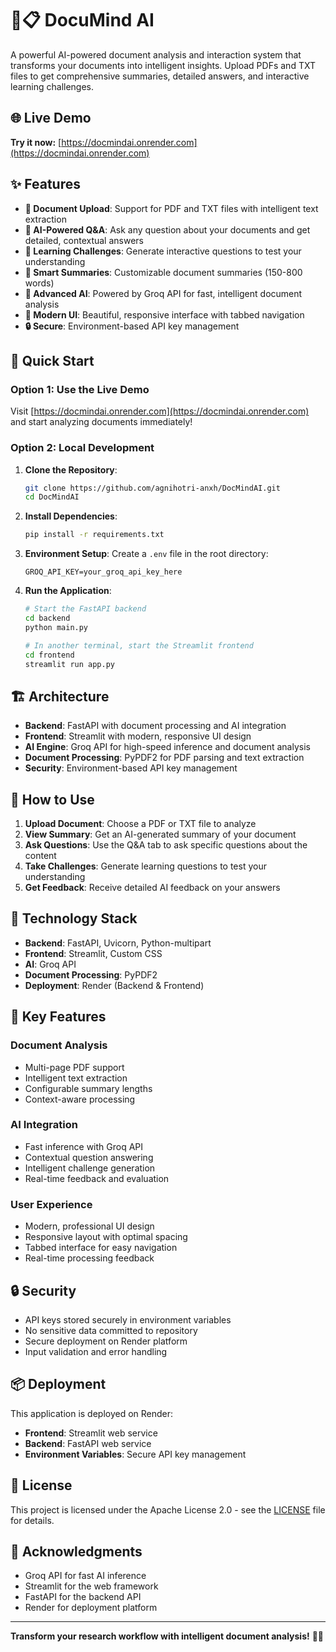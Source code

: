 # 🧠📋 DocuMind AI

A powerful AI-powered document analysis and interaction system that transforms your documents into intelligent insights. Upload PDFs and TXT files to get comprehensive summaries, detailed answers, and interactive learning challenges.

## 🌐 Live Demo

**Try it now:** [https://docmindai.onrender.com](https://docmindai.onrender.com)

## ✨ Features

- **📄 Document Upload**: Support for PDF and TXT files with intelligent text extraction
- **🤔 AI-Powered Q&A**: Ask any question about your documents and get detailed, contextual answers
- **🎯 Learning Challenges**: Generate interactive questions to test your understanding
- **📝 Smart Summaries**: Customizable document summaries (150-800 words)
- **🧠 Advanced AI**: Powered by Groq API for fast, intelligent document analysis
- **🎨 Modern UI**: Beautiful, responsive interface with tabbed navigation
- **🔒 Secure**: Environment-based API key management

## 🚀 Quick Start

### Option 1: Use the Live Demo
Visit [https://docmindai.onrender.com](https://docmindai.onrender.com) and start analyzing documents immediately!

### Option 2: Local Development

1. **Clone the Repository**:
   ```bash
   git clone https://github.com/agnihotri-anxh/DocMindAI.git
   cd DocMindAI
   ```

2. **Install Dependencies**:
   ```bash
   pip install -r requirements.txt
   ```

3. **Environment Setup**:
   Create a `.env` file in the root directory:
   ```
   GROQ_API_KEY=your_groq_api_key_here
   ```

4. **Run the Application**:
   ```bash
   # Start the FastAPI backend
   cd backend
   python main.py
   
   # In another terminal, start the Streamlit frontend
   cd frontend
   streamlit run app.py
   ```

## 🏗️ Architecture

- **Backend**: FastAPI with document processing and AI integration
- **Frontend**: Streamlit with modern, responsive UI design
- **AI Engine**: Groq API for high-speed inference and document analysis
- **Document Processing**: PyPDF2 for PDF parsing and text extraction
- **Security**: Environment-based API key management

## 🎯 How to Use

1. **Upload Document**: Choose a PDF or TXT file to analyze
2. **View Summary**: Get an AI-generated summary of your document
3. **Ask Questions**: Use the Q&A tab to ask specific questions about the content
4. **Take Challenges**: Generate learning questions to test your understanding
5. **Get Feedback**: Receive detailed AI feedback on your answers

## 🔧 Technology Stack

- **Backend**: FastAPI, Uvicorn, Python-multipart
- **Frontend**: Streamlit, Custom CSS
- **AI**: Groq API
- **Document Processing**: PyPDF2
- **Deployment**: Render (Backend & Frontend)

## 🌟 Key Features

### Document Analysis
- Multi-page PDF support
- Intelligent text extraction
- Configurable summary lengths
- Context-aware processing

### AI Integration
- Fast inference with Groq API
- Contextual question answering
- Intelligent challenge generation
- Real-time feedback and evaluation

### User Experience
- Modern, professional UI design
- Responsive layout with optimal spacing
- Tabbed interface for easy navigation
- Real-time processing feedback

## 🔒 Security

- API keys stored securely in environment variables
- No sensitive data committed to repository
- Secure deployment on Render platform
- Input validation and error handling

## 📦 Deployment

This application is deployed on Render:
- **Frontend**: Streamlit web service
- **Backend**: FastAPI web service
- **Environment Variables**: Secure API key management

## 📄 License

This project is licensed under the Apache License 2.0 - see the [LICENSE](LICENSE) file for details.

## 🙏 Acknowledgments

- Groq API for fast AI inference
- Streamlit for the web framework
- FastAPI for the backend API
- Render for deployment platform

---

**Transform your research workflow with intelligent document analysis!** 🧠✨ 
